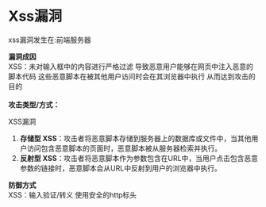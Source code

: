 # Xss漏洞

xss漏洞发生在:前端服务器&#x20;

**漏洞成因** \
XSS：未对输入框中的内容进行严格过滤 导致恶意用户能够在网页中注入恶意的脚本代码 这些恶意脚本在被其他用户访问时会在其浏览器中执行 从而达到攻击的目的 \
\
**攻击类型/方式：**

XSS漏洞

1. **存储型 XSS**：攻击者将恶意脚本存储到服务器上的数据库或文件中，当其他用户访问包含恶意脚本的页面时，恶意脚本被从服务器检索并执行。
2. **反射型 XSS**：攻击者将恶意脚本作为参数包含在URL中，当用户点击包含恶意参数的链接时，恶意脚本会从URL中反射到用户的浏览器中执行。

**防御方式** \
XSS：输入验证/转义 使用安全的http标头&#x20;
